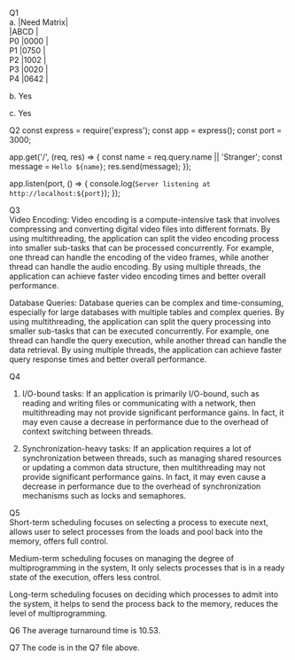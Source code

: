 
Q1   
a.  |Need Matrix|     
    |ABCD       |  
P0  |0000       |  
P1  |0750       |  
P2  |1002       |   
P3  |0020       |  
P4  |0642       |     

b. Yes

c. Yes


Q2
const express = require('express');
const app = express();
const port = 3000;

app.get('/', (req, res) => {
  const name = req.query.name || 'Stranger';
  const message = `Hello ${name}`;
  res.send(message);
});

app.listen(port, () => {
  console.log(`Server listening at http://localhost:${port}`);
});

Q3  
Video Encoding:
Video encoding is a compute-intensive task that involves compressing and converting digital video files into different formats. By using multithreading, the application can split the video encoding process into smaller sub-tasks that can be processed concurrently. For example, one thread can handle the encoding of the video frames, while another thread can handle the audio encoding. By using multiple threads, the application can achieve faster video encoding times and better overall performance.

Database Queries:
Database queries can be complex and time-consuming, especially for large databases with multiple tables and complex queries. By using multithreading, the application can split the query processing into smaller sub-tasks that can be executed concurrently. For example, one thread can handle the query execution, while another thread can handle the data retrieval. By using multiple threads, the application can achieve faster query response times and better overall performance.

Q4
1. I/O-bound tasks: If an application is primarily I/O-bound, such as reading and writing files or communicating with a network, then multithreading may not provide significant performance gains. In fact, it may even cause a decrease in performance due to the overhead of context switching between threads.

2. Synchronization-heavy tasks: If an application requires a lot of synchronization between threads, such as managing shared resources or updating a common data structure, then multithreading may not provide significant performance gains. In fact, it may even cause a decrease in performance due to the overhead of synchronization mechanisms such as locks and semaphores.


Q5   
Short-term scheduling focuses on selecting a process to execute next, allows user to select processes from the loads and pool back into the memory, offers full control.

Medium-term scheduling focuses on managing the degree of multiprogramming in the system, It only selects processes that is in a ready state of the execution, offers less control.

Long-term scheduling focuses on deciding which processes to admit into the system, it helps to send the process back to the memory, reduces the level of multiprogramming.

Q6 
The average turnaround time is 10.53.

Q7 
The code is in the Q7 file above.
